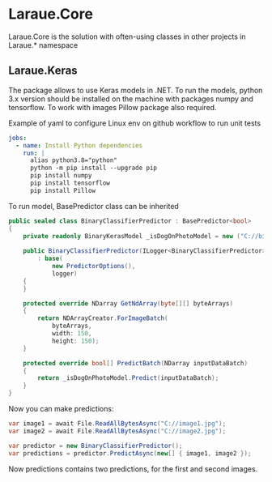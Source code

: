# Laraue.Core 

Laraue.Core is the solution with often-using classes in other projects in Laraue.* namespace

## Laraue.Keras

The package allows to use Keras models in .NET.
To run the models, python 3.x version should be installed on the machine with packages numpy and tensorflow.
To work with images Pillow package also required.

Example of yaml to configure Linux env on github workflow to run unit tests
```yaml
jobs:
  - name: Install Python dependencies
    run: |
      alias python3.8="python"
      python -m pip install --upgrade pip
      pip install numpy
      pip install tensorflow
      pip install Pillow
```

To run model, BasePredictor class can be inherited

```csharp
public sealed class BinaryClassifierPredictor : BasePredictor<bool>
{
    private readonly BinaryKerasModel _isDogOnPhotoModel = new ("C://binary_model.h5");
    
    public BinaryClassifierPredictor(ILogger<BinaryClassifierPredictor> logger)
        : base(
            new PredictorOptions(),
            logger)
    {
    }

    protected override NDarray GetNdArray(byte[][] byteArrays)
    {
        return NDArrayCreator.ForImageBatch(
            byteArrays,
            width: 150,
            height: 150);
    }

    protected override bool[] PredictBatch(NDarray inputDataBatch)
    {
        return _isDogOnPhotoModel.Predict(inputDataBatch);
    }
}
```

Now you can make predictions:

```csharp
var image1 = await File.ReadAllBytesAsync("C://image1.jpg");
var image2 = await File.ReadAllBytesAsync("C://image2.jpg");

var predictor = new BinaryClassifierPredictor();
var predictions = predictor.PredictAsync(new[] { image1, image2 });
```

Now predictions contains two predictions, for the first and second images.